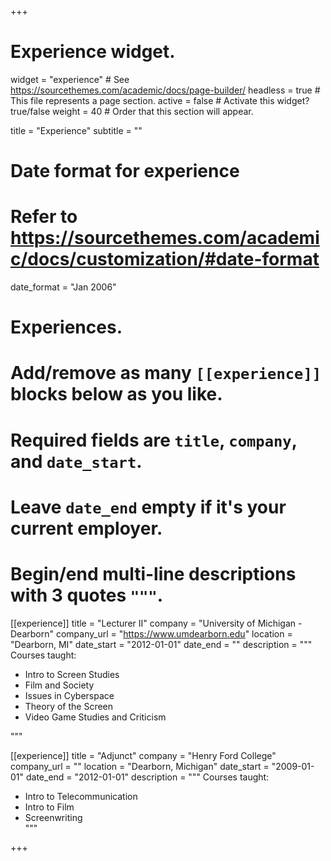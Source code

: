 +++
# Experience widget.
widget = "experience"  # See https://sourcethemes.com/academic/docs/page-builder/
headless = true  # This file represents a page section.
active = false  # Activate this widget? true/false
weight = 40  # Order that this section will appear.

title = "Experience"
subtitle = ""

# Date format for experience
#   Refer to https://sourcethemes.com/academic/docs/customization/#date-format
date_format = "Jan 2006"

# Experiences.
#   Add/remove as many `[[experience]]` blocks below as you like.
#   Required fields are `title`, `company`, and `date_start`.
#   Leave `date_end` empty if it's your current employer.
#   Begin/end multi-line descriptions with 3 quotes `"""`.
[[experience]]
  title = "Lecturer II"
  company = "University of Michigan - Dearborn"
  company_url = "https://www.umdearborn.edu"
  location = "Dearborn, MI"
  date_start = "2012-01-01"
  date_end = ""
  description = """
  Courses taught:  
  * Intro to Screen Studies  
  * Film and Society  
  * Issues in Cyberspace  
  * Theory of the Screen  
  * Video Game Studies and Criticism  

  """

[[experience]]
  title = "Adjunct"
  company = "Henry Ford College"
  company_url = ""
  location = "Dearborn, Michigan"
  date_start = "2009-01-01"
  date_end = "2012-01-01"
  description = """
  Courses taught:  
  * Intro to Telecommunication  
  * Intro to Film  
  * Screenwriting  
  """

+++

